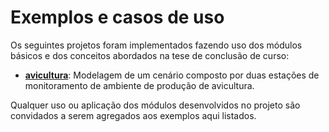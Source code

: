 # Exemplos e casos de uso

Os seguintes projetos foram implementados fazendo uso dos módulos básicos e dos conceitos abordados na tese de conclusão de curso:

- [**avicultura**](./avicultura/): Modelagem de um cenário composto por duas estações de monitoramento de ambiente de produção de avicultura. 

Qualquer uso ou aplicação dos módulos desenvolvidos no projeto são convidados a serem agregados aos exemplos aqui listados.